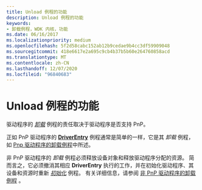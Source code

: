 ```yaml
---
title: Unload 例程的功能
description: Unload 例程的功能
keywords:
- 卸载例程，WDK 内核，功能
ms.date: 06/16/2017
ms.localizationpriority: medium
ms.openlocfilehash: 5f2d58cabc152ab12b9cedae9b4cc3df59909048
ms.sourcegitcommit: 418e6617e2a695c9cb4b37b5b60e264760858acd
ms.translationtype: MT
ms.contentlocale: zh-CN
ms.lasthandoff: 12/07/2020
ms.locfileid: "96840683"
---
```

# <a name="unload-routine-functionality"></a>Unload 例程的功能





驱动程序的 [*卸载*](/windows-hardware/drivers/ddi/wdm/nc-wdm-driver_unload) 例程的责任取决于驱动程序是否支持 PnP。

正如 PnP 驱动程序的 [**DriverEntry**](/windows-hardware/drivers/ddi/wdm/nc-wdm-driver_initialize) 例程通常是简单的一样，它是其 *卸载* 例程，如 [Pnp 驱动程序的卸载例程](pnp-driver-s-unload-routine.md)中所述。

非 PnP 驱动程序的 *卸载* 例程必须释放设备对象和释放驱动程序分配的资源。 简而言之，它必须撤消其相应 **DriverEntry** 执行的工作，并在初始化驱动程序、其设备和资源时重新 [*初始化*](/windows-hardware/drivers/ddi/ntddk/nc-ntddk-driver_reinitialize) 例程。 有关详细信息，请参阅 [非 PnP 驱动程序的卸载例程](non-pnp-driver-s-unload-routine.md) 。

 


